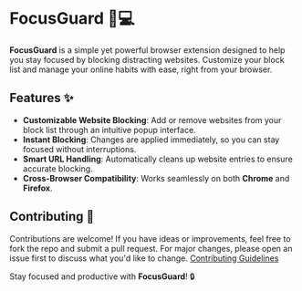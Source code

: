 # FocusGuard 🚫💻

**FocusGuard** is a simple yet powerful browser extension designed to help you stay focused by blocking distracting websites. Customize your block list and manage your online habits with ease, right from your browser.

## Features ✨

- **Customizable Website Blocking**: Add or remove websites from your block list through an intuitive popup interface.
- **Instant Blocking**: Changes are applied immediately, so you can stay focused without interruptions.
- **Smart URL Handling**: Automatically cleans up website entries to ensure accurate blocking.
- **Cross-Browser Compatibility**: Works seamlessly on both **Chrome** and **Firefox**.


## Contributing 🤝

Contributions are welcome! If you have ideas or improvements, feel free to fork the repo and submit a pull request. For major changes, please open an issue first to discuss what you'd like to change.
[Contributing Guidelines](contribution.md)

Stay focused and productive with **FocusGuard**! 🔒
